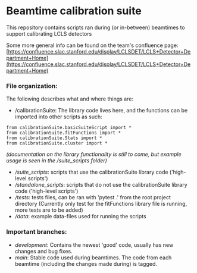 # Beamtime calibration suite
This repository contains scripts ran during (or in-between) beamtimes to support calibrating LCLS detectors

Some more general info can be found on the team's confluence page: [https://confluence.slac.stanford.edu/display/LCLSDET/LCLS+Detector+Department+Home](https://confluence.slac.stanford.edu/display/LCLSDET/LCLS+Detector+Department+Home) 


### File organization:

The following describes what and where things are:

* /calibrationSuite: The library code lives here, and the functions can be imported into other scripts as such:
```
from calibrationSuite.basicSuiteScript import * 
from calibrationSuite.fitFunctions import * 
from calibrationSuite.Stats import * 
from calibrationSuite.cluster import *
```
_(documentation on the library functionality is still to come, but example usage is seen in the /suite_scripts folder)_

* _/suite_scripts_: scripts that use the calibrationSuite library code ('high-level scripts')
* _/standalone_scripts_: scripts that do not use the calibrationSuite library code ('high-level scripts')
* _/tests_: tests files, can be ran with 'pytest .' from the root project directory (Currently only test for the fitFunctions library file is running, more tests are to be added)
* _/data_: example data-files used for running the scripts


### Important branches:

* _development_: Contains the newest 'good' code, usually has new changes and bug fixes.
* _main_: Stable code used during beamtimes. The code from each beamtime (including the changes made during) is tagged.
